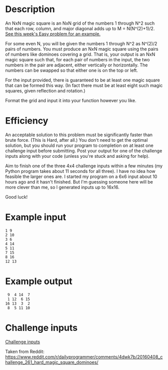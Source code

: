 # Description

An NxN magic square is an NxN grid of the numbers 1 through N^2 such that each row, column, and major diagonal adds up to M = N(N^(2)+1)/2. [See this week's Easy problem for an example.](https://www.reddit.com/r/dailyprogrammer/comments/4dccix/20160404_challenge_261_easy_verifying_3x3_magic/)

For some even N, you will be given the numbers 1 through N^2 as N^(2)/2 pairs of numbers. You must produce an NxN magic square using the pairs of numbers like dominoes covering a grid. That is, your output is an NxN magic square such that, for each pair of numbers in the input, the two numbers in the pair are adjacent, either vertically or horizontally. The numbers can be swapped so that either one is on the top or left.

For the input provided, there is guaranteed to be at least one magic square that can be formed this way. (In fact there must be at least eight such magic squares, given reflection and rotation.)

Format the grid and input it into your function however you like.

# Efficiency

An acceptable solution to this problem must be significantly faster than brute force. (This is Hard, after all.) You don't need to get the optimal solution, but you should run your program to completion on at least one challenge input before submitting. Post your output for one of the challenge inputs along with your code (unless you're stuck and asking for help).

Aim to finish one of the three 4x4 challenge inputs within a few minutes (my Python program takes about 11 seconds for all three). I have no idea how feasible the larger ones are. I started my program on a 6x6 input about 10 hours ago and it hasn't finished. But I'm guessing someone here will be more clever than me, so I generated inputs up to 16x16.

Good luck!

# Example input

    1 9
    2 10
    3 6
    4 14
    5 11
    7 15
    8 16
    12 13

# Example output

     9  4 14  7
     1 12  6 15
    16 13  3  2
     8  5 11 10

# Challenge inputs

[Challenge inputs](http://pastebin.com/6dkYxvrM)

Taken from Reddit: https://www.reddit.com/r/dailyprogrammer/comments/4dwk7b/20160408_challenge_261_hard_magic_square_dominoes/
